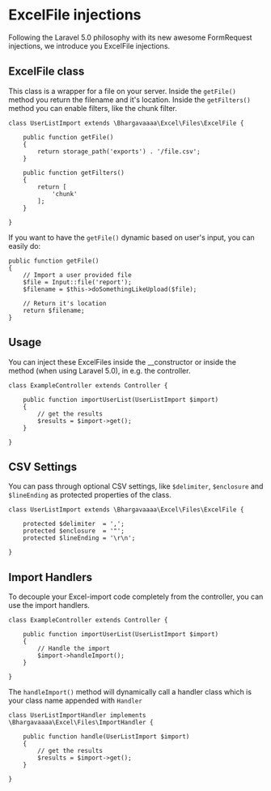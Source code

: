 # ExcelFile injections

Following the Laravel 5.0 philosophy with its new awesome FormRequest injections, we introduce you ExcelFile injections.

## ExcelFile class

This class is a wrapper for a file on your server. Inside the `getFile()` method you return the filename and it's location. Inside the `getFilters()` method you can enable filters, like the chunk filter.

    class UserListImport extends \Bhargavaaaa\Excel\Files\ExcelFile {

        public function getFile()
        {
            return storage_path('exports') . '/file.csv';
        }

        public function getFilters()
        {
            return [
                'chunk'
            ];
        }

    }

If you want to have the `getFile()` dynamic based on user's input, you can easily do:

    public function getFile()
    {
        // Import a user provided file
        $file = Input::file('report');
        $filename = $this->doSomethingLikeUpload($file);

        // Return it's location
        return $filename;
    }

## Usage

You can inject these ExcelFiles inside the __constructor or inside the method (when using Laravel 5.0), in e.g. the controller.

    class ExampleController extends Controller {

        public function importUserList(UserListImport $import)
        {
            // get the results
            $results = $import->get();
        }

    }

## CSV Settings

You can pass through optional CSV settings, like `$delimiter`, `$enclosure` and `$lineEnding` as protected properties of the class.

    class UserListImport extends \Bhargavaaaa\Excel\Files\ExcelFile {

        protected $delimiter  = ',';
        protected $enclosure  = '"';
        protected $lineEnding = '\r\n';

    }

## Import Handlers

To decouple your Excel-import code completely from the controller, you can use the import handlers.

    class ExampleController extends Controller {

        public function importUserList(UserListImport $import)
        {
            // Handle the import
            $import->handleImport();
        }

    }

The `handleImport()` method will dynamically call a handler class which is your class name appended with `Handler`

    class UserListImportHandler implements \Bhargavaaaa\Excel\Files\ImportHandler {

        public function handle(UserListImport $import)
        {
            // get the results
            $results = $import->get();
        }

    }

